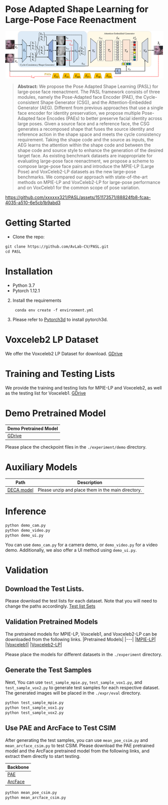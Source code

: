 # Pose Adapted Shape Learning for Large-Pose Face Reenactment
![PASL.png](PASL.png)
> **Abstract:** We propose the Pose Adapted Shape Learning (PASL) for large-pose face reenactment. The PASL framework consists of three modules, namely the Pose-Adapted face Encoder (PAE), the Cycle-consistent Shape Generator (CSG), and the Attention-Embedded Generator (AEG). Different from previous approaches that use a single face encoder for identity preservation, we propose multiple Pose-Adapted face Encodes (PAEs) to better preserve facial identity across large poses.  Given a source face and a reference face, the CSG generates a recomposed shape that fuses the source identity and reference action in the shape space and meets the cycle consistency requirement. Taking the shape code and the source as inputs, the AEG learns the attention within the shape code and between the shape code and source style to enhance the generation of the desired target face. As existing benchmark datasets are inappropriate for evaluating large-pose face reenactment, we propose a scheme to compose large-pose face pairs and introduce the MPIE-LP (Large Pose) and VoxCeleb2-LP datasets as the new large-pose benchmarks. We compared our approach with state-of-the-art methods on MPIE-LP and VoxCeleb2-LP for large-pose performance and on VoxCeleb1 for the common scope of pose variation.


https://github.com/xxxxxx321/PASL/assets/151173571/88824fb8-fcaa-4035-a510-6e5cb1b9abd3







# Getting Started
- Clone the repo:
```
git clone https://github.com/AvLab-CV/PASL.git
cd PASL
```
# Installation
- Python 3.7
- Pytorch 1.12.1
2. Install the requirements
   ```
    conda env create -f environment.yml
    ```
3. Please refer to [Pytorch3d](https://github.com/facebookresearch/pytorch3d/blob/main/INSTALL.md) to install pytorch3d.

# Voxceleb2 LP Dataset
We offer the Voxceleb2 LP Dataset for download.
[GDrive](https://drive.google.com/drive/folders/1kHeXm9hOPCsF1Jyh9hVTqvPagYvvf-w8?usp=sharing)

# Training and Testing Lists 
We provide the training and testing lists for MPIE-LP and Voxceleb2, as well as the testing list for Voxceleb1.
[GDrive](https://drive.google.com/drive/folders/13yte5HkvXfZvToAN0jebS304Lj009rzo?usp=sharing)

# Demo Pretrained Model
|Demo Pretrained Model|
|---|
|[GDrive](https://drive.google.com/drive/folders/1yHrOIKB0cttrDxHeAN5Yh8KOjGy3CNHy?usp=sharing)|

Please place the checkpoint files in the `./experiment/demo` directory.

# Auxiliary Models
|Path|Description|
|---|---|
|[DECA model](https://drive.google.com/file/d/1oMwg5xzkgPkYiZT_ZUCwk7CdttEbubkD/view?usp=sharing)|Please unzip and place them in the main directory.|

# Inference
```
python demo_cam.py
python demo_video.py
python demo_ui.py
```
You can use `demo_cam.py` for a camera demo, or `demo_video.py` for a video demo. Additionally, we also offer a UI method using `demo_ui.py`.

# Validation
## Download the Test Lists.
Please download the test lists for each dataset. Note that you will need to change the paths accordingly.
[Test list Sets](https://drive.google.com/drive/folders/13yte5HkvXfZvToAN0jebS304Lj009rzo?usp=sharing)

## Validation Pretrained Models
The pretrained models for MPIE-LP, Voxceleb1, and Voxceleb2-LP can be downloaded from the following links.
|Pretrained Models|
|---|
|[MPIE-LP](https://drive.google.com/drive/folders/1LtU6YMu6OK2MI4d7s7pFiMJsEc7r_FN1?usp=sharing)|
|[Voxceleb1](https://drive.google.com/drive/folders/1QPcTccAXWvdpZGfm5knLZm_GkyBD9tZw?usp=sharing)|
|[Voxceleb2-LP](https://drive.google.com/drive/folders/1QPcTccAXWvdpZGfm5knLZm_GkyBD9tZw?usp=sharing)|

Please place the models for different datasets in the `./experiment` directory.

## Generate the Test Samples
Next, You can use `test_sample_mpie.py`, `test_sample_vox1.py`, and `test_sample_vox2.py` to generate test samples for each respective dataset. The generated images will be placed in the `./expr/eval` directory.

```
python test_sample_mpie.py
python test_sample_vox1.py
python test_sample_vox2.py
```

## Use PAE and ArcFace to Test CSIM
After generating the test samples, you can use `mean_poe_csim.py` and `mean_arcface_csim.py` to test CSIM. Please download the PAE pretrained model and the ArcFace pretrained model from the following links, and extract them directly to start testing.

|Backbone|
|---|
|[PAE](https://drive.google.com/file/d/1zU1YTRstgrdJ7hwjl9CVjgFnNAyNFLZS/view?usp=sharing)|Unzip it and place it into the data directory|
|[ArcFace](https://drive.google.com/file/d/10RPCyfVHWuCOLb7RPN3YAJ0KnYITDCgZ/view?usp=sharing)|Unzip it and place it into the main directory|

```
python mean_poe_csim.py
python mean_arcface_csim.py
```
    
